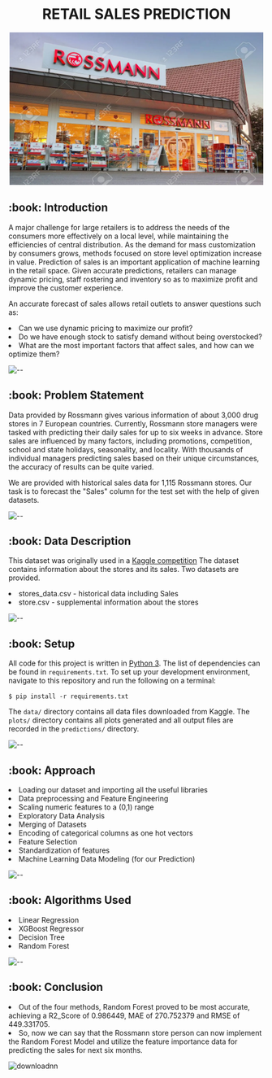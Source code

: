 <h1 align="center"> RETAIL SALES PREDICTION </h1>
<p align="center"> 
  <img src="Images/rossmann store.png" alt="rossmann store.png" width="500px" height="300px">
</p>

<h2> :book: Introduction</h2>

A major challenge for large retailers is to address the needs of the consumers more effectively on a local level, while maintaining the efficiencies of central distribution. As the demand for mass customization by consumers grows, methods focused on store level optimization increase in value.
Prediction of sales is an important application of machine learning in the retail space. Given accurate predictions, retailers can manage dynamic pricing, staff rostering and inventory so as to maximize profit and improve the customer experience. 

<p>
An accurate forecast of sales allows retail outlets to answer questions such as:
<li>Can we use dynamic pricing to maximize our profit?</li>
<li>Do we have enough stock to satisfy demand without being overstocked?</li>
<li>What are the most important factors that affect sales, and how can we optimize them?</li>
<p>

![--](https://raw.githubusercontent.com/andreasbm/readme/master/assets/lines/rainbow.png)

<h2> :book: Problem Statement</h2>

Data provided by Rossmann gives various information of about 3,000 drug stores in 7 European countries. Currently, Rossmann store managers were tasked with predicting their daily sales for up to six weeks in advance. Store sales are influenced by many factors, including promotions, competition, school and state holidays, seasonality, and locality. With thousands of individual managers predicting sales based on their unique circumstances, the accuracy of results can be quite varied.

We are provided with historical sales data for 1,115 Rossmann stores. Our task is to forecast the "Sales" column for the test set with the help of given datasets.

![--](https://raw.githubusercontent.com/andreasbm/readme/master/assets/lines/rainbow.png)

<h2> :book: Data Description</h2>

This dataset was originally used in a [Kaggle competition](https://www.kaggle.com/c/rossmann-store-sales)
The dataset contains information about the stores and its sales. Two datasets are provided.
<li>stores_data.csv - historical data including Sales</li>
<li>store.csv - supplemental information about the stores</li>

![--](https://raw.githubusercontent.com/andreasbm/readme/master/assets/lines/rainbow.png)

<h2> :book: Setup</h2>

All code for this project is written in [Python 3](https://www.python.org/downloads/). The list of dependencies can be found in `requirements.txt`. To set up your development environment, navigate to this repository and run the following on a terminal:

```
$ pip install -r requirements.txt
```

The `data/` directory contains all data files downloaded from Kaggle. The `plots/` directory contains all plots generated and all output files are recorded in the `predictions/` directory.

![--](https://raw.githubusercontent.com/andreasbm/readme/master/assets/lines/rainbow.png)

<h2> :book: Approach</h2>
<li>Loading our dataset and importing all the useful libraries</li>
<li>Data preprocessing and Feature Engineering</li>
<li>Scaling numeric features to a (0,1) range</li>
<li>Exploratory Data Analysis</li>
<li>Merging of Datasets</li>
<li>Encoding of categorical columns as one hot vectors</li>
<li>Feature Selection</li>
<li>Standardization of features</li>
<li>Machine Learning Data Modeling (for our Prediction)</li>

![--](https://raw.githubusercontent.com/andreasbm/readme/master/assets/lines/rainbow.png)

<h2> :book: Algorithms Used</h2>
<li>Linear Regression</li>
<li>XGBoost Regressor</li>
<li>Decision Tree</li>
<li>Random Forest</li>

![--](https://raw.githubusercontent.com/andreasbm/readme/master/assets/lines/rainbow.png)

<h2> :book: Conclusion</h2>
<li>Out of the four methods, Random Forest proved to be most accurate, achieving a R2_Score of 0.986449, MAE of 270.752379 and RMSE of 449.331705. </li>
<li>So, now we can say that the Rossmann store person can now implement the Random Forest Model and utilize the feature importance data for predicting the sales for next six months. </li>

![downloadnn](https://user-images.githubusercontent.com/92808101/177403088-d8cf9f58-af05-44a1-aa41-ed73de5a1ca9.png)
